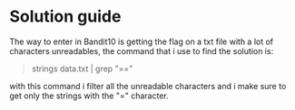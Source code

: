 # Solution guide

The way to enter in Bandit10 is getting the flag on a txt file with a lot of characters unreadables, the command that i use to find the solution is:

> strings data.txt | grep "=="

with this command i filter all the unreadable characters and i make sure to get only the strings with the "=" character.

